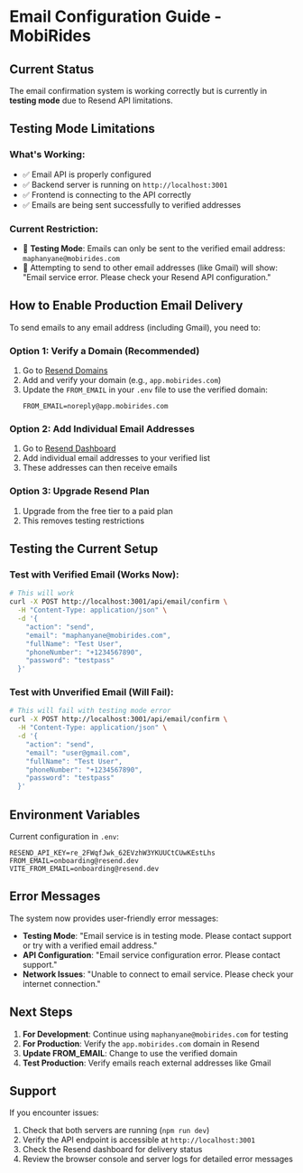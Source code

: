 # Email Configuration Guide - MobiRides

## Current Status

The email confirmation system is working correctly but is currently in **testing mode** due to Resend API limitations.

## Testing Mode Limitations

### What's Working:
- ✅ Email API is properly configured
- ✅ Backend server is running on `http://localhost:3001`
- ✅ Frontend is connecting to the API correctly
- ✅ Emails are being sent successfully to verified addresses

### Current Restriction:
- 🚨 **Testing Mode**: Emails can only be sent to the verified email address: `maphanyane@mobirides.com`
- 🚨 Attempting to send to other email addresses (like Gmail) will show: "Email service error. Please check your Resend API configuration."

## How to Enable Production Email Delivery

To send emails to any email address (including Gmail), you need to:

### Option 1: Verify a Domain (Recommended)
1. Go to [Resend Domains](https://resend.com/domains)
2. Add and verify your domain (e.g., `app.mobirides.com`)
3. Update the `FROM_EMAIL` in your `.env` file to use the verified domain:
   ```
   FROM_EMAIL=noreply@app.mobirides.com
   ```

### Option 2: Add Individual Email Addresses
1. Go to [Resend Dashboard](https://resend.com/)
2. Add individual email addresses to your verified list
3. These addresses can then receive emails

### Option 3: Upgrade Resend Plan
1. Upgrade from the free tier to a paid plan
2. This removes testing restrictions

## Testing the Current Setup

### Test with Verified Email (Works Now):
```bash
# This will work
curl -X POST http://localhost:3001/api/email/confirm \
  -H "Content-Type: application/json" \
  -d '{
    "action": "send",
    "email": "maphanyane@mobirides.com",
    "fullName": "Test User",
    "phoneNumber": "+1234567890",
    "password": "testpass"
  }'
```

### Test with Unverified Email (Will Fail):
```bash
# This will fail with testing mode error
curl -X POST http://localhost:3001/api/email/confirm \
  -H "Content-Type: application/json" \
  -d '{
    "action": "send",
    "email": "user@gmail.com",
    "fullName": "Test User",
    "phoneNumber": "+1234567890",
    "password": "testpass"
  }'
```

## Environment Variables

Current configuration in `.env`:
```
RESEND_API_KEY=re_2FWqfJwk_62EVzhW3YKUUCtCUwKEstLhs
FROM_EMAIL=onboarding@resend.dev
VITE_FROM_EMAIL=onboarding@resend.dev
```

## Error Messages

The system now provides user-friendly error messages:
- **Testing Mode**: "Email service is in testing mode. Please contact support or try with a verified email address."
- **API Configuration**: "Email service configuration error. Please contact support."
- **Network Issues**: "Unable to connect to email service. Please check your internet connection."

## Next Steps

1. **For Development**: Continue using `maphanyane@mobirides.com` for testing
2. **For Production**: Verify the `app.mobirides.com` domain in Resend
3. **Update FROM_EMAIL**: Change to use the verified domain
4. **Test Production**: Verify emails reach external addresses like Gmail

## Support

If you encounter issues:
1. Check that both servers are running (`npm run dev`)
2. Verify the API endpoint is accessible at `http://localhost:3001`
3. Check the Resend dashboard for delivery status
4. Review the browser console and server logs for detailed error messages